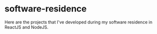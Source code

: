 # software-residence
Here are the projects that I've developed during my software residence in ReactJS and NodeJS.
